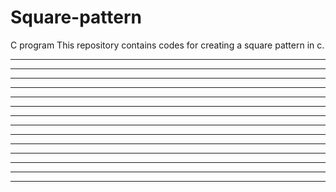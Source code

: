 # Square-pattern
C program
This repository contains codes for creating a square pattern in c.


***********************************
***********************************
***********************************
******                      *******
******                      *******
******                      *******
******                      *******
******                      *******
******                      *******
******                      *******
******                      *******
***********************************
***********************************
***********************************
